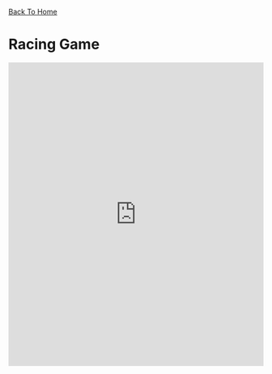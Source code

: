 [Back To Home](/)

# Racing Game

<iframe width="100%" height="600px" style="border:none;background:white;" src="https://macoutreach.rocks/share/17edf72f">
